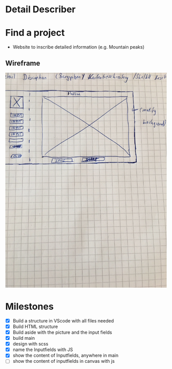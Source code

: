 # Detail Describer

# Find a project

- Website to inscribe detailed information (e.g. Mountain peaks)

## Wireframe

![Wireframe](Wireframe.jpg)

# Milestones

- [x] Build a structure in VScode with all files needed
- [x] Build HTML structure
- [x] Build aside with the picture and the input fields
- [x] build main
- [x] design with scss
- [x] name the Inputfields with JS
- [x] show the content of Inputfields, anywhere in main
- [ ] show the content of inputfields in canvas with js
